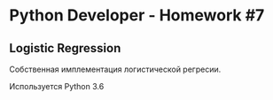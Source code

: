 # Python Developer - Homework #7

## Logistic Regression

Собственная имплементация логистической регресии.

Используется Python 3.6